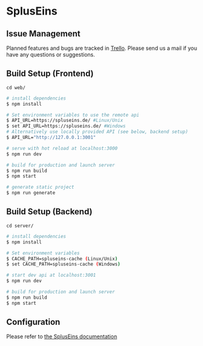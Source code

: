 # SplusEins

## Issue Management

Planned features and bugs are tracked in [Trello](https://trello.com/b/8L18rOVd).
Please send us a mail if you have any questions or suggestions.

## Build Setup (Frontend)

`cd web/`

``` bash
# install dependencies
$ npm install

# Set environment variables to use the remote api
$ API_URL=https://spluseins.de/ #Linux/Unix
$ set API_URL=https://spluseins.de/ #Windows
# Alternatively use locally provided API (see below, backend setup)
$ API_URL="http://127.0.0.1:3001"

# serve with hot reload at localhost:3000
$ npm run dev

# build for production and launch server
$ npm run build
$ npm start

# generate static project
$ npm run generate
```

## Build Setup (Backend)

`cd server/`

```bash
# install dependencies
$ npm install

# Set environment variables
$ CACHE_PATH=spluseins-cache (Linux/Unix)
$ set CACHE_PATH=spluseins-cache (Windows)

# start dev api at localhost:3001
$ npm run dev

# build for production and launch server
$ npm run build
$ npm start
```

## Configuration

Please refer to [the SplusEins documentation](https://docs.spluseins.de/konfiguration.html)
